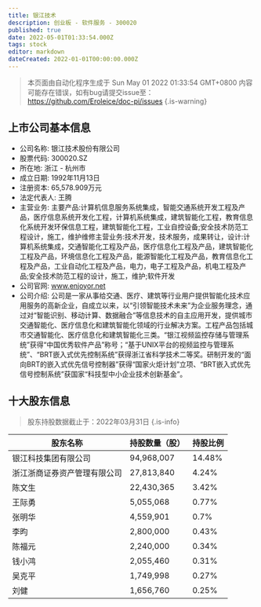 ```yaml
---
title: 银江技术
description: 创业板 - 软件服务 - 300020
published: true
date: 2022-05-01T01:33:54.000Z
tags: stock
editor: markdown
dateCreated: 2022-01-01T00:00:00.000Z
---
```


> 本页面由自动化程序生成于 Sun May 01 2022 01:33:54 GMT+0800
> 内容可能存在错误，如有bug请提交issue至：https://github.com/Eroleice/doc-pi/issues
{.is-warning}

## 上市公司基本信息
- 公司名称: 银江技术股份有限公司
- 股票代码: 300020.SZ
- 所在地: 浙江 - 杭州市
- 成立日期: 1992年11月13日
- 注册资本: 65,578.909万元
- 法定代表人: 王腾
- 主营业务: 主要产品:计算机信息服务系统集成，智能交通系统开发工程及产品，医疗信息系统开发化工程，计算机系统集成，建筑智能化工程，教育信息化系统开发环保信息工程，建筑智能化工程，工业自控设备;安全技术防范工程设计，施工，维护维修主营业务:技术开发，技术服务，成果转让，设计:计算机系统集成，交通智能化工程及产品，医疗信息化工程及产品，建筑智能化工程及产品，环境信息化工程及产品，能源智能化工程及产品，教育信息化工程及产品，工业自动化工程及产品，电力，电子工程及产品，机电工程及产品;安全技术防范工程的设计，施工，维护;软件开发
- 公司官网: www.enjoyor.net
- 公司介绍: 公司是一家从事给交通、医疗、建筑等行业用户提供智能化技术应用服务的高新企业，自成立以来，以“引领智能技术未来”为企业服务理念，通过对“智能识别、移动计算、数据融合”等信息技术的自主应用开发，提供城市交通智能化、医疗信息化和建筑智能化领域的行业解决方案。工程产品包括城市交通智能化、医疗信息化和建筑智能化三类。“银江视频监控存储与管理系统”获得“中国优秀软件产品”称号；“基于UNIX平台的视频监控与管理系统”、“BRT嵌入式优先控制系统”获得浙江省科学技术二等奖。研制开发的“面向BRT的嵌入式优先信号控制器”获得“国家火炬计划”立项、“BRT嵌入式优先信号控制系统”获国家“科技型中小企业技术创新基金”。


## 十大股东信息
> 股东持股数据截止于：2022年03月31日
{.is-info}

| 股东名称 | 持股数量（股） | 持股比例 |
| --- | --- | --- |
| 银江科技集团有限公司 | 94,968,007 | 14.48% |
| 浙江浙商证券资产管理有限公司 | 27,813,840 | 4.24% |
| 陈文生 | 22,430,365 | 3.42% |
| 王际勇 | 5,055,068 | 0.77% |
| 张明华 | 4,559,901 | 0.7% |
| 李昀 | 2,800,000 | 0.43% |
| 陈福元 | 2,240,000 | 0.34% |
| 钱小鸿 | 2,055,460 | 0.31% |
| 吴克平 | 1,749,998 | 0.27% |
| 刘健 | 1,656,760 | 0.25% |




